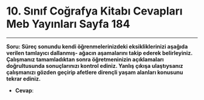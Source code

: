 # 10. Sınıf Coğrafya Kitabı Cevapları Meb Yayınları Sayfa 184

---

**Soru: Süreç sonundu kendi öğrenmelerinizdeki eksikliklerinizi aşağıda verilen tamlayıcı dallanmış- ağacın aşamalarını takip ederek belirleyiniz. Çalışmanız tamamladıktan sonra öğretmeninizin açıklamaları doğrultusunda sonuçlarınızı kontrol ediniz. Yanlış çıkışa ulaştıysanız çalışmanızı gözden geçirip afetlere dirençli yaşam alanları konusunu tekrar ediniz.**

-   **Cevap**:
